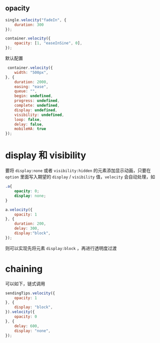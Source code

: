 

## opacity
```javascript
single.velocity("fadeIn", {
    duration: 300
});
```

```javascript
container.velocity({
    opacity: [1, "easeInSine", 0],
});
```

默认配置
```javascript
 container.velocity({
    width: "500px",
}, {
    duration: 2000,
    easing: "ease",
    queue: "",
    begin: undefined,
    progress: undefined,
    complete: undefined,
    display: undefined,
    visibility: undefined,
    loop: false,
    delay: false,
    mobileHA: true
});
```


# display 和 visibility
要将 `display:none` 或者 `visibility:hidden` 的元素添加显示动画，只要在 `option` 里面写入期望的 `display` /  `visibility` 值，`velocity` 会自动处理，如
```css
.a{
    opacity: 0;
    display: none;
}
```

```javascript
a.velocity({
    opacity: 1
}, {
    duration: 200,
    delay: 300,
    display:"block",
});
```
则可以实现先将元素  `display:block` ，再进行透明度过渡


# chaining
可以如下，链式调用
```javascript
sendingTips.velocity({
    opacity: 1
}, {
    display: "block",
}).velocity({
    opacity: 0
}, {
    delay: 600,
    display: "none",
});
```



